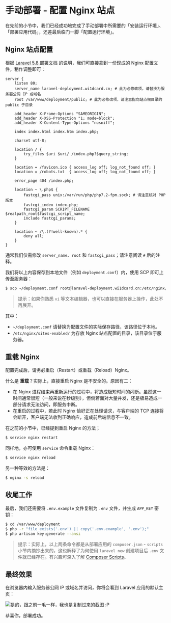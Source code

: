 # 手动部署 - 配置 Nginx 站点

在先前的小节中，我们已经成功地完成了手动部署中所需要的「安装运行环境」、「部署应用代码」，还差最后临门一脚「配置运行环境」。

## Nginx 站点配置

根据 [Laravel 5.8 部署文档](https://laravel.com/docs/5.8/deployment) 的说明，我们可直接拿到一份现成的 Nginx 配置文件，稍作调整即可：

```nginx
server {
    listen 80;
    server_name laravel-deployment.wi1dcard.cn; # 此为必修改项，请替换为服务器公网 IP 或域名
    root /var/www/deployment/public; # 此为必修改项，请注意指向站点根目录的 public 子目录

    add_header X-Frame-Options "SAMEORIGIN";
    add_header X-XSS-Protection "1; mode=block";
    add_header X-Content-Type-Options "nosniff";

    index index.html index.htm index.php;

    charset utf-8;

    location / {
        try_files $uri $uri/ /index.php?$query_string;
    }

    location = /favicon.ico { access_log off; log_not_found off; }
    location = /robots.txt  { access_log off; log_not_found off; }

    error_page 404 /index.php;

    location ~ \.php$ {
        fastcgi_pass unix:/var/run/php/php7.2-fpm.sock; # 请注意核对 PHP 版本
        fastcgi_index index.php;
        fastcgi_param SCRIPT_FILENAME $realpath_root$fastcgi_script_name;
        include fastcgi_params;
    }

    location ~ /\.(?!well-known).* {
        deny all;
    }
}
```

通常我们仅需修改 `server_name`、`root` 和 `fastcgi_pass`；请注意阅读 `#` 后的注释。

我们将以上内容保存到本地文件（例如 `deployment.conf`）内，使用 SCP 即可上传至服务器：

```bash
$ scp ~/deployment.conf root@laravel-deployment.wi1dcard.cn:/etc/nginx/sites-enabled/
```

> 提示：如果你熟悉 `vi` 等文本编辑器，也可以直接在服务器上操作，此处不再展开。

其中：

- `~/deployment.conf` 请替换为配置文件的实际保存路径，该路径位于本地。
- `/etc/nginx/sites-enabled/` 为存放 Nginx 站点配置的目录，该目录位于服务器。

## 重载 Nginx

配置完成后，请务必重启（Restart）或重载（Reload）Nginx。

什么是 **重载**？实际上，直接重启 Nginx 是不安全的。原因有二：

- 在 Nginx 进程结束再重新运行的过程中，将造成极短时间的闪断。虽然这一时间通常很短（一般来说在秒级别），但倘若面对大量并发，还是极易造成一部分请求无法访问，即服务中断。
- 在重启的过程中，若此时 Nginx 恰好正在处理请求，与客户端的 TCP 连接将会断开，客户端无法收到正确响应，造成前后端信息不一致。

在之前的小节中，已经提到重启 Nginx 的方法；

```bash
$ service nginx restart
```

同样地，亦可使用 `service` 命令重载 Nginx：

```bash
$ service nginx reload
```

另一种等效的方法是：

```bash
$ nginx -s reload
```

## 收尾工作

最后，我们还需要将 `.env.example` 文件复制为 `.env` 文件，并生成 `APP_KEY` 密钥：

```bash
$ cd /var/www/deployment
$ php -r "file_exists('.env') || copy('.env.example', '.env');"
$ php artisan key:generate --ansi
```

> 提示：实际上，以上两条命令都是从部署应用的 `composer.json` - `scripts` 小节内摘抄出来的，这也解释了为何使用 `laravel new` 创建项目后 `.env` 文件就已经存在。有兴趣可深入了解 [Composer Scripts](https://getcomposer.org/doc/articles/scripts.md)。

## 最终效果

在浏览器内输入服务器公网 IP 或域名并访问，你将会看到 Laravel 应用的默认主页：

![是的，跟之前一毛一样，我也是复制过来的截图 :P](https://github.com/wi1dcard/laravel-deployment/raw/master/src/images/f3eede815abbbd80a255d1c6c9da0b1c.png)

恭喜你，部署成功。
